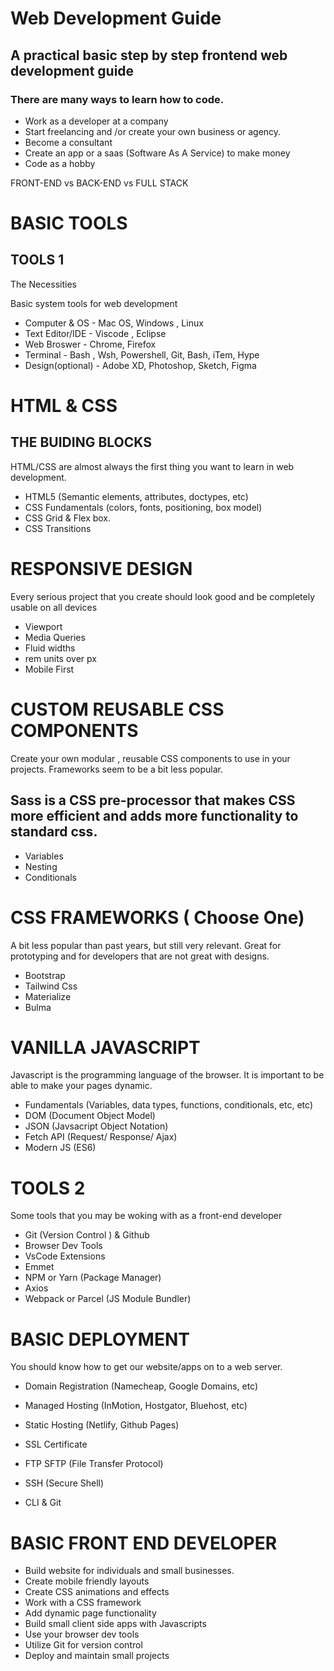 # Web Development Guide
## A practical  basic step by step frontend web development guide



### There are many ways to learn how to code.

* Work as a developer at a company
* Start freelancing and /or create your own business or agency.
* Become a consultant
* Create an app or a saas (Software As A Service) to make  money
* Code as a hobby

 FRONT-END  vs BACK-END vs FULL STACK


# BASIC TOOLS

## TOOLS 1

The Necessities 

 Basic system tools for web development
 
 * Computer & OS -   Mac OS, Windows , Linux
 * Text Editor/IDE - Viscode , Eclipse
 * Web Broswer - Chrome, Firefox
 * Terminal - Bash , Wsh, Powershell,  Git, Bash, iTem, Hype
 * Design(optional) - Adobe XD, Photoshop, Sketch, Figma
 
 
 # HTML & CSS
 ## THE BUIDING BLOCKS
 
 HTML/CSS are almost always the first thing you want to learn in web development.
 
 * HTML5 (Semantic elements, attributes, doctypes, etc)
 * CSS Fundamentals (colors, fonts, positioning, box model)
 * CSS Grid & Flex box.
 * CSS Transitions
 
 
 
 
 # RESPONSIVE DESIGN
 
 Every serious project that you create should look good and be completely usable on all devices
 
 * Viewport
 * Media Queries
 * Fluid widths
 * rem units over px
 * Mobile First
 
 
 
 # CUSTOM REUSABLE CSS COMPONENTS
 
 Create your own modular , reusable CSS components to use  in your projects.
 Frameworks seem to be a bit less popular.
 
 
 ## Sass is a CSS pre-processor that makes CSS more efficient and adds more functionality to standard css.
 
 * Variables
 * Nesting 
 * Conditionals
 
 
 
 # CSS FRAMEWORKS ( Choose One)
 
 A bit less popular than past years, but still very relevant. Great for prototyping and for developers that are not great with designs.
 
 * Bootstrap 
 * Tailwind Css
 * Materialize
 * Bulma
 
 
 
 # VANILLA JAVASCRIPT

Javascript is the programming language of the browser. It is important to be able to make your pages dynamic.
 
 * Fundamentals (Variables, data types, functions, conditionals, etc, etc)
 * DOM (Document Object Model)
 * JSON (Javsacript Object Notation)
 * Fetch API (Request/ Response/ Ajax)
 * Modern JS (ES6)
 
 
 
 # TOOLS 2
 
 Some tools that you may be woking with as a front-end developer
 
 * Git (Version Control ) & Github
 * Browser Dev Tools
 * VsCode Extensions
 * Emmet
 * NPM or Yarn (Package Manager)
 * Axios
 * Webpack or Parcel (JS Module Bundler)



# BASIC DEPLOYMENT

You should know how to get our website/apps on to a web server.

* Domain Registration (Namecheap, Google Domains, etc)
* Managed Hosting (InMotion, Hostgator, Bluehost, etc)

* Static Hosting (Netlify, Github Pages)
* SSL Certificate

* FTP SFTP (File Transfer Protocol)
* SSH (Secure Shell)
* CLI & Git
 
 
 
 
# BASIC FRONT END DEVELOPER 
 
* Build  website for individuals and small businesses.
* Create mobile friendly layouts
* Create CSS animations and effects
* Work with a CSS framework
* Add dynamic page functionality
* Build small client side apps with Javascripts
* Use your browser dev tools
* Utilize Git for version control
* Deploy and maintain small projects
